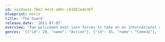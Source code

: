 ```yaml
---
id: 1a2daea2-70e2-44c9-a00c-c63d81ede36f
blueprint: movie
title: 'The Guard'
release_date: '2011-07-07'
overview: "Two policemen must join forces to take on an international drug- smuggling gang - one, an unorthodox Irish policeman and the other, a straitlaced FBI agent. Sergeant Gerry Boyle is an eccentric small-town cop with a confrontational and crass personality and a subversive sense of humor. A longtime policeman in County Galway, Boyle is a maverick with his own moral code. He has seen enough of the world to know there isn't much to it and has had plenty of time to think about it. When a fellow police officer disappears and Boyle's small town becomes key to a large drug trafficking investigation, he is forced to at least feign interest when dealing with the humorless FBI agent Wendell Everett assigned to the case."
genres: '[{"id": 28, "name": "Action"}, {"id": 35, "name": "Comedy"}, {"id": 53, "name": "Thriller"}, {"id": 80, "name": "Crime"}]'
---
```


